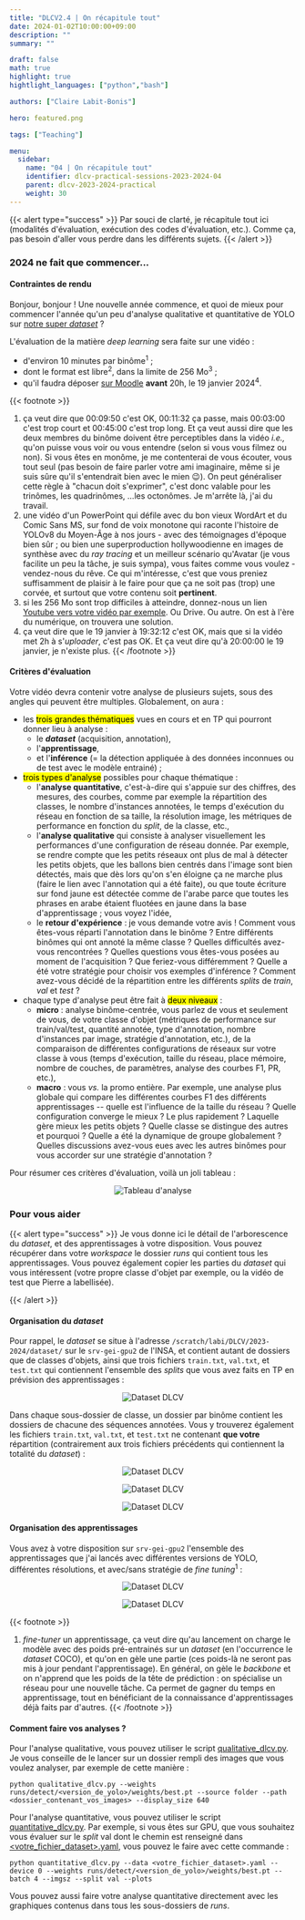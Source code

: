 ```yaml
---
title: "DLCV2.4 | On récapitule tout"
date: 2024-01-02T10:00:00+09:00
description: ""
summary: ""

draft: false
math: true 
highlight: true
hightlight_languages: ["python","bash"]

authors: ["Claire Labit-Bonis"]

hero: featured.png

tags: ["Teaching"]

menu:
  sidebar:
    name: "04 | On récapitule tout"
    identifier: dlcv-practical-sessions-2023-2024-04
    parent: dlcv-2023-2024-practical
    weight: 30
---
```


{{< alert type="success" >}}
Par souci de clarté, je récapitule tout ici (modalités d'évaluation, exécution des codes d'évaluation, etc.). Comme ça, pas besoin d'aller vous perdre dans les différents sujets.
{{< /alert >}}

### 2024 ne fait que commencer... 
#### Contraintes de rendu
Bonjour, bonjour ! Une nouvelle année commence, et quoi de mieux pour commencer l'année qu'un peu d'analyse qualitative et quantitative de YOLO sur [notre super *dataset*](https://clairelabitbonis.github.io/posts/teaching/deep_learning_for_cv/practical_sessions_dlcv/2023-2024/03_lets_see/#il-est-tres-beau-le-dataset) ? 

L'évaluation de la matière *deep learning* sera faite sur une vidéo :
* d'environ 10 minutes par binôme<sup>1</sup> ;
* dont le format est libre<sup>2</sup>, dans la limite de 256 Mo<sup>3</sup> ;
* qu'il faudra déposer [sur Moodle](https://moodle.insa-toulouse.fr/course/view.php?id=1154&section=4) **avant** 20h, le 19 janvier 2024<sup>4</sup>.

{{< footnote >}}
1. ça veut dire que 00:09:50 c'est OK, 00:11:32 ça passe, mais 00:03:00 c'est trop court et 00:45:00 c'est trop long. Et ça veut aussi dire que les deux membres du binôme doivent être perceptibles dans la vidéo *i.e.,* qu'on puisse vous voir ou vous entendre (selon si vous vous filmez ou non). Si vous êtes en monôme, je me contenterai de vous écouter, vous tout seul (pas besoin de faire parler votre ami imaginaire, même si je suis sûre qu'il s'entendrait bien avec le mien :wink:). On peut généraliser cette règle à "chacun doit s'exprimer", c'est donc valable pour les trinômes, les quadrinômes, ...les octonômes. Je m'arrête là, j'ai du travail.
2. une vidéo d'un PowerPoint qui défile avec du bon vieux WordArt et du Comic Sans MS, sur fond de voix monotone qui raconte l'histoire de YOLOv8 du Moyen-Âge à nos jours - avec des témoignages d'époque bien sûr ; ou bien une superproduction hollywoodienne en images de synthèse avec du *ray tracing* et un meilleur scénario qu'Avatar (je vous facilite un peu la tâche, je suis sympa), vous faites comme vous voulez - vendez-nous du rêve. Ce qui m'intéresse, c'est que vous preniez suffisamment de plaisir à le faire pour que ça ne soit pas (trop) une corvée, et surtout que votre contenu soit __pertinent__.
3. si les 256 Mo sont trop difficiles à atteindre, donnez-nous un lien [Youtube vers votre vidéo par exemple](https://youtu.be/eBGIQ7ZuuiU). Ou Drive. Ou autre. On est à l'ère du numérique, on trouvera une solution.
4. ça veut dire que le 19 janvier à 19:32:12 c'est OK, mais que si la vidéo met 2h à s'*uploader*, c'est pas OK. Et ça veut dire qu'à 20:00:00 le 19 janvier, je n'existe plus.
{{< /footnote >}}

#### Critères d'évaluation

Votre vidéo devra contenir votre analyse de plusieurs sujets, sous des angles qui peuvent être multiples. Globalement, on aura :
* les <mark>trois grandes thématiques</mark> vues en cours et en TP qui pourront donner lieu à analyse : 
  * le ***dataset*** (acquisition, annotation), 
  * l'**apprentissage**, 
  * et l'**inférence** (= la détection appliquée à des données inconnues ou de test avec le modèle entrainé) ;
* <mark>trois types d'analyse</mark> possibles pour chaque thématique :
  * l'**analyse quantitative**, c'est-à-dire qui s'appuie sur des chiffres, des mesures, des courbes, comme par exemple la répartition des classes, le nombre d'instances annotées, le temps d'exécution du réseau en fonction de sa taille, la résolution image, les métriques de performance en fonction du *split*, de la classe, etc.,
  * l'**analyse qualitative** qui consiste à analyser visuellement les performances d'une configuration de réseau donnée. Par exemple, se rendre compte que les petits réseaux ont plus de mal à détecter les petits objets, que les ballons bien centrés dans l'image sont bien détectés, mais que dès lors qu'on s'en éloigne ça ne marche plus (faire le lien avec l'annotation qui a été faite), ou que toute écriture sur fond jaune est détectée comme de l'arabe parce que toutes les phrases en arabe étaient fluotées en jaune dans la base d'apprentissage ; vous voyez l'idée,
  * le **retour d'expérience** : je vous demande votre avis ! Comment vous êtes-vous réparti l'annotation dans le binôme ? Entre différents binômes qui ont annoté la même classe ? Quelles difficultés avez-vous rencontrées ? Quelles questions vous êtes-vous posées au moment de l'acquisition ? Que feriez-vous différemment ? Quelle a été votre stratégie pour choisir vos exemples d'inférence ? Comment avez-vous décidé de la répartition entre les différents *splits* de *train*, *val* et *test* ? 
* chaque type d'analyse peut être fait à <mark>deux niveaux</mark> :
  * **micro** : analyse binôme-centrée, vous parlez de vous et seulement de vous, de votre classe d'objet (métriques de performance sur train/val/test, quantité annotée, type d'annotation, nombre d'instances par image, stratégie d'annotation, etc.), de la comparaison de différentes configurations de réseaux sur votre classe à vous (temps d'exécution, taille du réseau, place mémoire, nombre de couches, de paramètres, analyse des courbes F1, PR, etc.),
  * **macro** : vous *vs.* la promo entière. Par exemple, une analyse plus globale qui compare les différentes courbes F1 des différents apprentissages -- quelle est l'influence de la taille du réseau ? Quelle configuration converge le mieux ? Le plus rapidement ? Laquelle gère mieux les petits objets ? Quelle classe se distingue des autres et pourquoi ? Quelle a été la dynamique de groupe globalement ? Quelles discussions avez-vous eues avec les autres binômes pour vous accorder sur une stratégie d'annotation ? 

Pour résumer ces critères d'évaluation, voilà un joli tableau :

<center>

![Tableau d'analyse](images/modalites_evaluation.png)

</center>

### Pour vous aider

{{< alert type="success" >}}
Je vous donne ici le détail de l'arborescence du *dataset*, et des apprentissages à votre disposition. Vous pouvez récupérer dans votre *workspace* le dossier *runs* qui contient tous les apprentissages. Vous pouvez également copier les parties du *dataset* qui vous intéressent (votre propre classe d'objet par exemple, ou la vidéo de test que Pierre a labellisée).

{{< /alert >}}

#### Organisation du *dataset*
Pour rappel, le *dataset* se situe à l'adresse `/scratch/labi/DLCV/2023-2024/dataset/` sur le `srv-gei-gpu2` de l'INSA, et contient autant de dossiers que de classes d'objets, ainsi que trois fichiers `train.txt`, `val.txt`, et `test.txt` qui contiennent l'ensemble des *splits* que vous avez faits en TP en prévision des apprentissages :

<center>

![Dataset DLCV](images/dlcv_dataset.png)

</center>

Dans chaque sous-dossier de classe, un dossier par binôme contient les dossiers de chacune des séquences annotées. Vous y trouverez également les fichiers `train.txt`, `val.txt`, et `test.txt` ne contenant **que votre** répartition (contrairement aux trois fichiers précédents qui contiennent la totalité du *dataset*) : 

<center>

![Dataset DLCV](images/dlcv_dataset_therock_arborescence_images.png)

![Dataset DLCV](images/dlcv_dataset_therock_arborescence_labels.png)

![Dataset DLCV](images/dlcv_dataset_therock_txt_file.png)

</center>

#### Organisation des apprentissages
Vous avez à votre disposition sur `srv-gei-gpu2` l'ensemble des apprentissages que j'ai lancés avec différentes versions de YOLO, différentes résolutions, et avec/sans stratégie de *fine tuning*<sup>1</sup> :

<center>

![Dataset DLCV](images/configurations.png)

![Dataset DLCV](images/runs_on_srvgeigpu.png)

</center>

{{< footnote >}}
1. *fine-tuner* un apprentissage, ça veut dire qu'au lancement on charge le modèle avec des poids pré-entrainés sur un *dataset* (en l'occurrence le *dataset* COCO), et qu'on en gèle une partie (ces poids-là ne seront pas mis à jour pendant l'apprentissage). En général, on gèle le *backbone* et on n'apprend que les poids de la tête de prédiction : on spécialise un réseau pour une nouvelle tâche. Ca permet de gagner du temps en apprentissage, tout en bénéficiant de la connaissance d'apprentissages déjà faits par d'autres.
{{< /footnote >}}

#### Comment faire vos analyses ?

Pour l'analyse qualitative, vous pouvez utiliser le script [qualitative_dlcv.py](files/qualitative_dlcv.py). Je vous conseille de le lancer sur un dossier rempli des images que vous voulez analyser, par exemple de cette manière :

``` 
python qualitative_dlcv.py --weights runs/detect/<version_de_yolo>/weights/best.pt --source folder --path <dossier_contenant_vos_images> --display_size 640
```  

Pour l'analyse quantitative, vous pouvez utiliser le script [quantitative_dlcv.py](files/quantitative_dlcv.py). Par exemple, si vous êtes sur GPU, que vous souhaitez vous évaluer sur le *split* val dont le chemin est renseigné dans [<votre_fichier_dataset>.yaml](files/dlcv_2023-2024.yaml), vous pouvez le faire avec cette commande :

``` 
python quantitative_dlcv.py --data <votre_fichier_dataset>.yaml --device 0 --weights runs/detect/<version_de_yolo>/weights/best.pt --batch 4 --imgsz --split val --plots
```  

Vous pouvez aussi faire votre analyse quantitative directement avec les graphiques contenus dans tous les sous-dossiers de *runs*.



